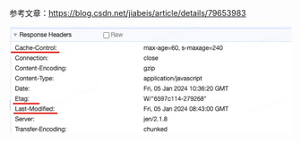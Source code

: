 

参考文章：https://blog.csdn.net/jiabeis/article/details/79653983





![image-20240105183817385](imgs/http-cache/image-20240105183817385.png)